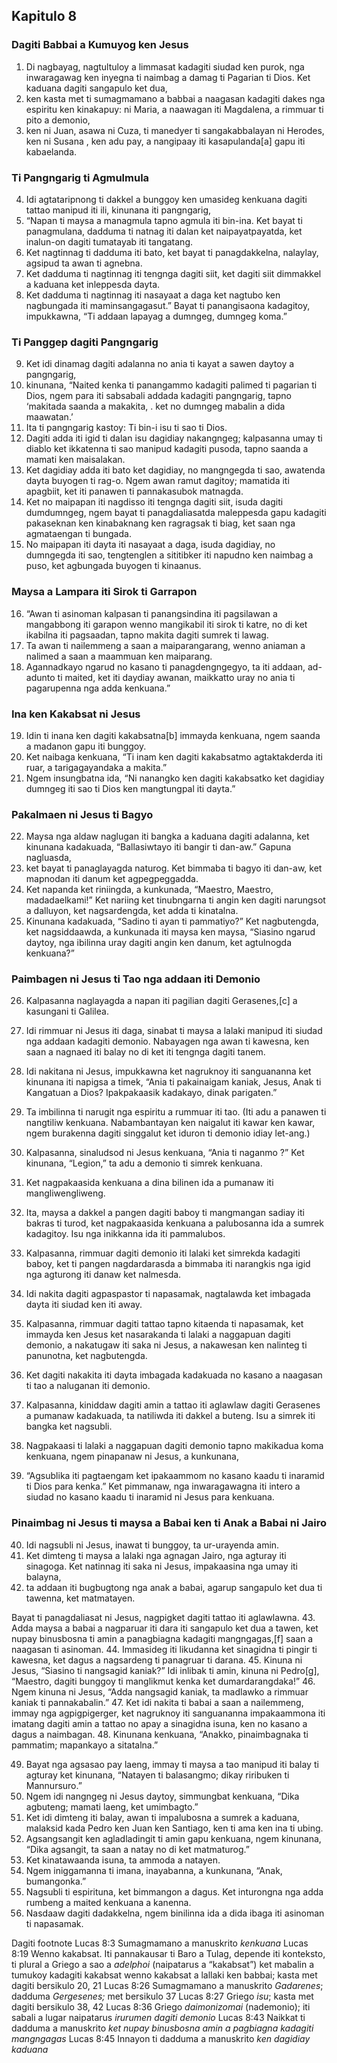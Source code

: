 Kapitulo 8
----------

### Dagiti Babbai a Kumuyog ken Jesus

1. Di nagbayag, nagtultuloy a limmasat kadagiti siudad ken purok, nga inwaragawag ken inyegna ti naimbag a damag ti Pagarian ti Dios. Ket kaduana dagiti sangapulo ket dua,
2. ken kasta met ti sumagmamano a babbai a naagasan kadagiti dakes nga espiritu ken kinakapuy: ni Maria, a naawagan iti Magdalena, a rimmuar ti pito a demonio,
3. ken ni Juan, asawa ni Cuza, ti manedyer ti sangakabbalayan ni Herodes, ken ni Susana , ken adu pay, a nangipaay iti kasapulanda[a] gapu iti kabaelanda.

### Ti Pangngarig ti Agmulmula

4. Idi agtataripnong ti dakkel a bunggoy ken umasideg kenkuana dagiti tattao manipud iti ili, kinunana iti pangngarig,
5. “Napan ti maysa a managmula tapno agmula iti bin-ina. Ket bayat ti panagmulana, dadduma ti natnag iti dalan ket naipayatpayatda, ket inalun-on dagiti tumatayab iti tangatang.
6. Ket nagtinnag ti dadduma iti bato, ket bayat ti panagdakkelna, nalaylay, agsipud ta awan ti agnebna.
7. Ket dadduma ti nagtinnag iti tengnga dagiti siit, ket dagiti siit dimmakkel a kaduana ket inleppesda dayta.
8. Ket dadduma ti nagtinnag iti nasayaat a daga ket nagtubo ken nagbungada iti maminsangagasut.” Bayat ti panangisaona kadagitoy, impukkawna, “Ti addaan lapayag a dumngeg, dumngeg koma.”

### Ti Panggep dagiti Pangngarig

9. Ket idi dinamag dagiti adalanna no ania ti kayat a sawen daytoy a pangngarig,
10. kinunana, “Naited kenka ti panangammo kadagiti palimed ti pagarian ti Dios, ngem para iti sabsabali addada kadagiti pangngarig, tapno ‘makitada saanda a makakita, . ket no dumngeg mabalin a dida maawatan.’
11. Ita ti pangngarig kastoy: Ti bin-i isu ti sao ti Dios.
12. Dagiti adda iti igid ti dalan isu dagidiay nakangngeg; kalpasanna umay ti diablo ket ikkatenna ti sao manipud kadagiti pusoda, tapno saanda a mamati ken maisalakan.
13. Ket dagidiay adda iti bato ket dagidiay, no mangngegda ti sao, awatenda dayta buyogen ti rag-o. Ngem awan ramut dagitoy; mamatida iti apagbiit, ket iti panawen ti pannakasubok matnagda.
14. Ket no maipapan iti nagdisso iti tengnga dagiti siit, isuda dagiti dumdumngeg, ngem bayat ti panagdaliasatda maleppesda gapu kadagiti pakaseknan ken kinabaknang ken ragragsak ti biag, ket saan nga agmataengan ti bungada.
15. No maipapan iti dayta iti nasayaat a daga, isuda dagidiay, no dumngegda iti sao, tengtenglen a sititibker iti napudno ken naimbag a puso, ket agbungada buyogen ti kinaanus.

### Maysa a Lampara iti Sirok ti Garrapon

16. “Awan ti asinoman kalpasan ti panangsindina iti pagsilawan a mangabbong iti garapon wenno mangikabil iti sirok ti katre, no di ket ikabilna iti pagsaadan, tapno makita dagiti sumrek ti lawag.
17. Ta awan ti nailemmeng a saan a maiparangarang, wenno aniaman a nalimed a saan a maammuan ken maiparang.
18. Agannadkayo ngarud no kasano ti panagdengngegyo, ta iti addaan, ad-adunto ti maited, ket iti daydiay awanan, maikkatto uray no ania ti pagarupenna nga adda kenkuana.”

### Ina ken Kakabsat ni Jesus

19. Idin ti inana ken dagiti kakabsatna[b] immayda kenkuana, ngem saanda a madanon gapu iti bunggoy.
20. Ket naibaga kenkuana, “Ti inam ken dagiti kakabsatmo agtaktakderda iti ruar, a tarigagayandaka a makita.”
21. Ngem insungbatna ida, “Ni nanangko ken dagiti kakabsatko ket dagidiay dumngeg iti sao ti Dios ken mangtungpal iti dayta.”

### Pakalmaen ni Jesus ti Bagyo

22. Maysa nga aldaw naglugan iti bangka a kaduana dagiti adalanna, ket kinunana kadakuada, “Ballasiwtayo iti bangir ti dan-aw.” Gapuna nagluasda,
23. ket bayat ti panaglayagda naturog. Ket bimmaba ti bagyo iti dan-aw, ket mapnodan iti danum ket agpegpeggadda.
24. Ket napanda ket riniingda, a kunkunada, “Maestro, Maestro, madadaelkami!” Ket nariing ket tinubngarna ti angin ken dagiti narungsot a dalluyon, ket nagsardengda, ket adda ti kinatalna.
25. Kinunana kadakuada, “Sadino ti ayan ti pammatiyo?” Ket nagbutengda, ket nagsiddaawda, a kunkunada iti maysa ken maysa, “Siasino ngarud daytoy, nga ibilinna uray dagiti angin ken danum, ket agtulnogda kenkuana?”

### Paimbagen ni Jesus ti Tao nga addaan iti Demonio

26. Kalpasanna naglayagda a napan iti pagilian dagiti Gerasenes,[c] a kasungani ti Galilea.
27. Idi rimmuar ni Jesus iti daga, sinabat ti maysa a lalaki manipud iti siudad nga addaan kadagiti demonio. Nabayagen nga awan ti kawesna, ken saan a nagnaed iti balay no di ket iti tengnga dagiti tanem.
28. Idi nakitana ni Jesus, impukkawna ket nagruknoy iti sanguananna ket kinunana iti napigsa a timek, “Ania ti pakainaigam kaniak, Jesus, Anak ti Kangatuan a Dios? Ipakpakaasik kadakayo, dinak parigaten.”
29. Ta imbilinna ti narugit nga espiritu a rummuar iti tao. (Iti adu a panawen ti nangtiliw kenkuana. Nabambantayan ken naigalut iti kawar ken kawar, ngem burakenna dagiti singgalut ket iduron ti demonio idiay let-ang.)
30. Kalpasanna, sinaludsod ni Jesus kenkuana, “Ania ti naganmo ?” Ket kinunana, “Legion,” ta adu a demonio ti simrek kenkuana.
31. Ket nagpakaasida kenkuana a dina bilinen ida a pumanaw iti mangliwengliweng.
32. Ita, maysa a dakkel a pangen dagiti baboy ti mangmangan sadiay iti bakras ti turod, ket nagpakaasida kenkuana a palubosanna ida a sumrek kadagitoy. Isu nga inikkanna ida iti pammalubos.
33. Kalpasanna, rimmuar dagiti demonio iti lalaki ket simrekda kadagiti baboy, ket ti pangen nagdardarasda a bimmaba iti narangkis nga igid nga agturong iti danaw ket nalmesda.

34. Idi nakita dagiti agpaspastor ti napasamak, nagtalawda ket imbagada dayta iti siudad ken iti away.
35. Kalpasanna, rimmuar dagiti tattao tapno kitaenda ti napasamak, ket immayda ken Jesus ket nasarakanda ti lalaki a naggapuan dagiti demonio, a nakatugaw iti saka ni Jesus, a nakawesan ken nalinteg ti panunotna, ket nagbutengda.
36. Ket dagiti nakakita iti dayta imbagada kadakuada no kasano a naagasan ti tao a naluganan iti demonio.
37. Kalpasanna, kiniddaw dagiti amin a tattao iti aglawlaw dagiti Gerasenes a pumanaw kadakuada, ta natiliwda iti dakkel a buteng. Isu a simrek iti bangka ket nagsubli.
38. Nagpakaasi ti lalaki a naggapuan dagiti demonio tapno makikadua koma kenkuana, ngem pinapanaw ni Jesus, a kunkunana,
39. “Agsublika iti pagtaengam ket ipakaammom no kasano kaadu ti inaramid ti Dios para kenka.” Ket pimmanaw, nga inwaragawagna iti intero a siudad no kasano kaadu ti inaramid ni Jesus para kenkuana.

### Pinaimbag ni Jesus ti maysa a Babai ken ti Anak a Babai ni Jairo

40. Idi nagsubli ni Jesus, inawat ti bunggoy, ta ur-urayenda amin.
41. Ket dimteng ti maysa a lalaki nga agnagan Jairo, nga agturay iti sinagoga. Ket natinnag iti saka ni Jesus, impakaasina nga umay iti balayna,
42. ta addaan iti bugbugtong nga anak a babai, agarup sangapulo ket dua ti tawenna, ket matmatayen.

Bayat ti panagdaliasat ni Jesus, nagpigket dagiti tattao iti aglawlawna.
43. Adda maysa a babai a nagparuar iti dara iti sangapulo ket dua a tawen, ket nupay binusbosna ti amin a panagbiagna kadagiti mangngagas,[f] saan a naagasan ti asinoman.
44. Immasideg iti likudanna ket sinagidna ti pingir ti kawesna, ket dagus a nagsardeng ti panagruar ti darana.
45. Kinuna ni Jesus, “Siasino ti nangsagid kaniak?” Idi inlibak ti amin, kinuna ni Pedro[g], “Maestro, dagiti bunggoy ti manglikmut kenka ket dumardarangdaka!”
46. Ngem kinuna ni Jesus, “Adda nangsagid kaniak, ta madlawko a rimmuar kaniak ti pannakabalin.”
47. Ket idi nakita ti babai a saan a nailemmeng, immay nga agpigpigerger, ket nagruknoy iti sanguananna impakaammona iti imatang dagiti amin a tattao no apay a sinagidna isuna, ken no kasano a dagus a naimbagan.
48. Kinunana kenkuana, “Anakko, pinaimbagnaka ti pammatim; mapankayo a sitatalna.”

49. Bayat nga agsasao pay laeng, immay ti maysa a tao manipud iti balay ti agturay ket kinunana, “Natayen ti balasangmo; dikay riribuken ti Mannursuro.”
50. Ngem idi nangngeg ni Jesus daytoy, simmungbat kenkuana, “Dika agbuteng; mamati laeng, ket umimbagto.”
51. Ket idi dimteng iti balay, awan ti impalubosna a sumrek a kaduana, malaksid kada Pedro ken Juan ken Santiago, ken ti ama ken ina ti ubing.
52. Agsangsangit ken agladladingit ti amin gapu kenkuana, ngem kinunana, “Dika agsangit, ta saan a natay no di ket matmaturog.”
53. Ket kinatawaanda isuna, ta ammoda a natayen.
54. Ngem iniggamanna ti imana, inayabanna, a kunkunana, “Anak, bumangonka.”
55. Nagsubli ti espirituna, ket bimmangon a dagus. Ket inturongna nga adda rumbeng a maited kenkuana a kanenna.
56. Nasdaaw dagiti dadakkelna, ngem binilinna ida a dida ibaga iti asinoman ti napasamak.

Dagiti footnote
Lucas 8:3 Sumagmamano a manuskrito *kenkuana*
Lucas 8:19 Wenno kakabsat. Iti pannakausar ti Baro a Tulag, depende iti konteksto, ti plural a Griego a sao a *adelphoi* (naipatarus a “kakabsat”) ket mabalin a tumukoy kadagiti kakabsat wenno kakabsat a lallaki ken babbai; kasta met dagiti bersikulo 20, 21
Lucas 8:26 Sumagmamano a manuskrito *Gadarenes*; dadduma *Gergesenes;* met bersikulo 37
Lucas 8:27 Griego *isu*; kasta met dagiti bersikulo 38, 42
Lucas 8:36 Griego *daimonizomai* (nademonio); iti sabali a lugar naipatarus *irurumen dagiti demonio*
Lucas 8:43 Naikkat ti dadduma a manuskrito *ket nupay binusbosna amin a pagbiagna kadagiti mangngagas*
Lucas 8:45 Innayon ti dadduma a manuskrito *ken dagidiay kaduana*